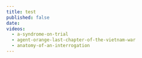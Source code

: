 ```yaml
---
title: test
published: false
date:
videos:
  - a-syndrome-on-trial
  - agent-orange-last-chapter-of-the-vietnam-war
  - anatomy-of-an-interrogation
---
```



